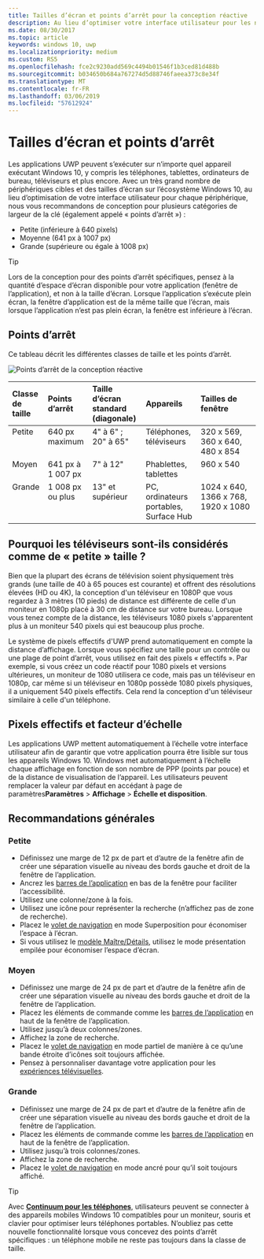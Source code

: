 ```yaml
---
title: Tailles d’écran et points d’arrêt pour la conception réactive
description: Au lieu d’optimiser votre interface utilisateur pour les nombreux appareils de l’écosystème Windows 10, nous vous recommandons de concevoir une application pour plusieurs largeurs principales appelées « points d’arrêt ».
ms.date: 08/30/2017
ms.topic: article
keywords: windows 10, uwp
ms.localizationpriority: medium
ms.custom: RS5
ms.openlocfilehash: fce2c9230add569c4494b01546f1b3ced81d488b
ms.sourcegitcommit: b034650b684a767274d5d88746faeea373c8e34f
ms.translationtype: MT
ms.contentlocale: fr-FR
ms.lasthandoff: 03/06/2019
ms.locfileid: "57612924"
---
```

#  <a name="screen-sizes-and-breakpoints"></a>Tailles d’écran et points d’arrêt

Les applications UWP peuvent s’exécuter sur n’importe quel appareil exécutant Windows 10, y compris les téléphones, tablettes, ordinateurs de bureau, téléviseurs et plus encore. Avec un très grand nombre de périphériques cibles et des tailles d’écran sur l’écosystème Windows 10, au lieu d’optimisation de votre interface utilisateur pour chaque périphérique, nous vous recommandons de conception pour plusieurs catégories de largeur de la clé (également appelé « points d’arrêt ») : 
- Petite (inférieure à 640 pixels)
- Moyenne (641 px à 1007 px)
- Grande (supérieure ou égale à 1008 px)

> [!TIP]
> Lors de la conception pour des points d’arrêt spécifiques, pensez à la quantité d’espace d’écran disponible pour votre application (fenêtre de l’application), et non à la taille d’écran. Lorsque l’application s’exécute plein écran, la fenêtre d’application est de la même taille que l’écran, mais lorsque l’application n’est pas plein écran, la fenêtre est inférieure à l’écran.

## <a name="breakpoints"></a>Points d’arrêt
Ce tableau décrit les différentes classes de taille et les points d’arrêt.

![Points d’arrêt de la conception réactive](images/breakpoints/size-classes.svg)

<table>
<thead>
<tr class="header">
<th align="left">Classe de taille</th>
<th align="left">Points d’arrêt</th>
<th align="left">Taille d’écran standard (diagonale)</th>
<th align="left">Appareils</th>
<th align="left">Tailles de fenêtre</th>
</tr>
</thead>
<tbody>
<tr class="even">
<td style="vertical-align:top;">Petite</td>
<td style="vertical-align:top;">640 px maximum</td>
<td style="vertical-align:top;">4&quot; à 6&quot; ; 20&quot; à 65&quot;</td>
<td style="vertical-align:top;">Téléphones, téléviseurs</td>
<td style="vertical-align:top;">320 x 569, 360 x 640, 480 x 854</td>
</tr>
<tr class="odd">
<td style="vertical-align:top;">Moyen</td>
<td style="vertical-align:top;">641 px à 1 007 px</td>
<td style="vertical-align:top;">7&quot; à 12&quot;</td>
<td style="vertical-align:top;">Phablettes, tablettes</td>
<td style="vertical-align:top;">960 x 540</td>
</tr>
<tr class="even">
<td style="vertical-align:top;">Grande</td>
<td style="vertical-align:top;">1 008 px ou plus</td>
<td style="vertical-align:top;">13&quot; et supérieur</td>
<td style="vertical-align:top;">PC, ordinateurs portables, Surface Hub</td>
<td style="vertical-align:top;">1024 x 640, 1366 x 768, 1920 x 1080</td>
</tr>
</tbody>
</table>

## <a name="why-are-tvs-considered-small"></a>Pourquoi les téléviseurs sont-ils considérés comme de « petite » taille ? 

Bien que la plupart des écrans de télévision soient physiquement très grands (une taille de 40 à 65 pouces est courante) et offrent des résolutions élevées (HD ou 4K), la conception d'un téléviseur en 1080P que vous regardez à 3 mètres (10 pieds) de distance est différente de celle d'un moniteur en 1080p placé à 30 cm de distance sur votre bureau. Lorsque vous tenez compte de la distance, les téléviseurs 1080 pixels s'apparentent plus à un moniteur 540 pixels qui est beaucoup plus proche.

Le système de pixels effectifs d'UWP prend automatiquement en compte la distance d’affichage. Lorsque vous spécifiez une taille pour un contrôle ou une plage de point d’arrêt, vous utilisez en fait des pixels « effectifs ». Par exemple, si vous créez un code réactif pour 1080 pixels et versions ultérieures, un moniteur de 1080 utilisera ce code, mais pas un téléviseur en 1080p, car même si un téléviseur en 1080p possède 1080 pixels physiques, il a uniquement 540 pixels effectifs. Cela rend la conception d'un téléviseur similaire à celle d'un téléphone.

## <a name="effective-pixels-and-scale-factor"></a>Pixels effectifs et facteur d’échelle

Les applications UWP mettent automatiquement à l’échelle votre interface utilisateur afin de garantir que votre application pourra être lisible sur tous les appareils Windows 10. Windows met automatiquement à l’échelle chaque affichage en fonction de son nombre de PPP (points par pouce) et de la distance de visualisation de l’appareil. Les utilisateurs peuvent remplacer la valeur par défaut en accédant à page de paramètres**Paramètres** > **Affichage** > **Échelle et disposition**. 


## <a name="general-recommendations"></a>Recommandations générales

### <a name="small"></a>Petite
- Définissez une marge de 12 px de part et d’autre de la fenêtre afin de créer une séparation visuelle au niveau des bords gauche et droit de la fenêtre de l’application.
- Ancrez les [barres de l’application](../controls-and-patterns/app-bars.md) en bas de la fenêtre pour faciliter l’accessibilité.
- Utilisez une colonne/zone à la fois.
- Utilisez une icône pour représenter la recherche (n’affichez pas de zone de recherche).
- Placez le [volet de navigation](../controls-and-patterns/navigationview.md) en mode Superposition pour économiser l’espace à l’écran.
- Si vous utilisez le [modèle Maître/Détails](../controls-and-patterns/master-details.md), utilisez le mode présentation empilée pour économiser l’espace d’écran.

### <a name="medium"></a>Moyen
- Définissez une marge de 24 px de part et d’autre de la fenêtre afin de créer une séparation visuelle au niveau des bords gauche et droit de la fenêtre de l’application.
- Placez les éléments de commande comme les [barres de l’application](../controls-and-patterns/app-bars.md) en haut de la fenêtre de l’application.
- Utilisez jusqu’à deux colonnes/zones.
- Affichez la zone de recherche.
- Placez le [volet de navigation](../controls-and-patterns/navigationview.md) en mode partiel de manière à ce qu’une bande étroite d’icônes soit toujours affichée.
- Pensez à personnaliser davantage votre application pour les [expériences télévisuelles](https://go.microsoft.com/fwlink/?LinkId=760736).

### <a name="large"></a>Grande
- Définissez une marge de 24 px de part et d’autre de la fenêtre afin de créer une séparation visuelle au niveau des bords gauche et droit de la fenêtre de l’application.
- Placez les éléments de commande comme les [barres de l’application](../controls-and-patterns/app-bars.md) en haut de la fenêtre de l’application.
- Utilisez jusqu’à trois colonnes/zones.
- Affichez la zone de recherche.
- Placez le [volet de navigation](../controls-and-patterns/navigationview.md) en mode ancré pour qu’il soit toujours affiché.

>[!TIP] 
> Avec [ **Continuum pour les téléphones**](https://go.microsoft.com/fwlink/p/?LinkID=699431), utilisateurs peuvent se connecter à des appareils mobiles Windows 10 compatibles pour un moniteur, souris et clavier pour optimiser leurs téléphones portables. N’oubliez pas cette nouvelle fonctionnalité lorsque vous concevez des points d’arrêt spécifiques : un téléphone mobile ne reste pas toujours dans la classe de taille.


